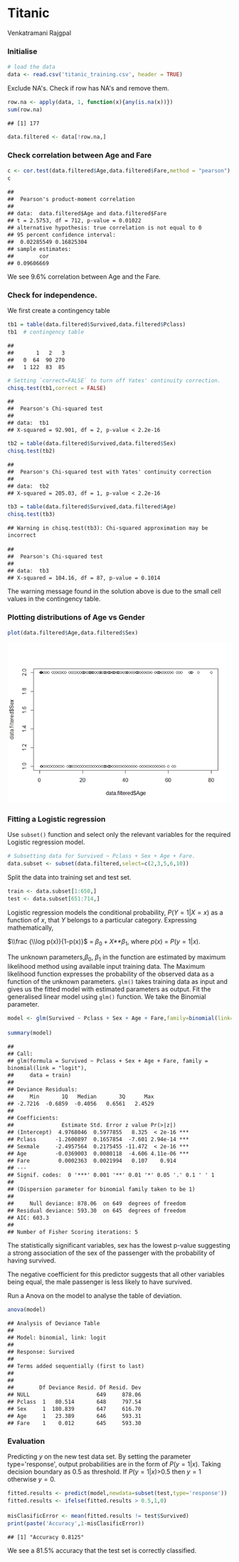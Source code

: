 Titanic
================
Venkatramani Rajgpal

### Initialise

``` r
# load the data
data <- read.csv('titanic_training.csv', header = TRUE)
```

Exclude NA's. Check if row has NA's and remove them.

``` r
row.na <- apply(data, 1, function(x){any(is.na(x))})
sum(row.na)
```

    ## [1] 177

``` r
data.filtered <- data[!row.na,]
```

### Check correlation between Age and Fare

``` r
c <- cor.test(data.filtered$Age,data.filtered$Fare,method = "pearson") 
c
```

    ## 
    ##  Pearson's product-moment correlation
    ## 
    ## data:  data.filtered$Age and data.filtered$Fare
    ## t = 2.5753, df = 712, p-value = 0.01022
    ## alternative hypothesis: true correlation is not equal to 0
    ## 95 percent confidence interval:
    ##  0.02285549 0.16825304
    ## sample estimates:
    ##        cor 
    ## 0.09606669

We see 9.6% correlation between Age and the Fare.

### Check for independence.

We first create a contingency table

``` r
tb1 = table(data.filtered$Survived,data.filtered$Pclass)
tb1  # contingency table
```

    ##    
    ##       1   2   3
    ##   0  64  90 270
    ##   1 122  83  85

``` r
# Setting `correct=FALSE` to turn off Yates' continuity correction.
chisq.test(tb1,correct = FALSE)
```

    ## 
    ##  Pearson's Chi-squared test
    ## 
    ## data:  tb1
    ## X-squared = 92.901, df = 2, p-value < 2.2e-16

``` r
tb2 = table(data.filtered$Survived,data.filtered$Sex)
chisq.test(tb2)
```

    ## 
    ##  Pearson's Chi-squared test with Yates' continuity correction
    ## 
    ## data:  tb2
    ## X-squared = 205.03, df = 1, p-value < 2.2e-16

``` r
tb3 = table(data.filtered$Survived,data.filtered$Age)
chisq.test(tb3)
```

    ## Warning in chisq.test(tb3): Chi-squared approximation may be incorrect

    ## 
    ##  Pearson's Chi-squared test
    ## 
    ## data:  tb3
    ## X-squared = 104.16, df = 87, p-value = 0.1014

The warning message found in the solution above is due to the small cell values in the contingency table.

### Plotting distributions of Age vs Gender

``` r
plot(data.filtered$Age,data.filtered$Sex)
```

![](Titanic_Regression_files/figure-markdown_github/unnamed-chunk-6-1.png)

### Fitting a Logistic regression

Use `subset()` function and select only the relevant variables for the required Logistic regression model.

``` r
# Subsetting data for Survived ~ Pclass + Sex + Age + Fare.
data.subset <- subset(data.filtered,select=c(2,3,5,6,10))
```

Split the data into training set and test set.

``` r
train <- data.subset[1:650,]
test <- data.subset[651:714,]
```

Logistic regression models the conditional probability, *P*(*Y* = 1|*X* = *x*) as a function of *x*, that *Y* belongs to a particular category. Expressing mathematically,

$\\frac {\\log p(x)}{1-p(x)}$ = *β*<sub>0</sub> + *X**β*<sub>1</sub>, where *p*(*x*) = *P*(*y* = 1|*x*).

The unknown parameters,*β*<sub>0</sub>, *β*<sub>1</sub> in the function are estimated by maximum likelihood method using available input training data. The Maximum likelihood function expresses the probability of the observed data as a function of the unknown parameters. `glm()` takes training data as input and gives us the fitted model with estimated parameters as output. Fit the generalised linear model using `glm()` function. We take the Binomial parameter.

``` r
model <- glm(Survived ~ Pclass + Sex + Age + Fare,family=binomial(link='logit'),data=train)

summary(model)
```

    ## 
    ## Call:
    ## glm(formula = Survived ~ Pclass + Sex + Age + Fare, family = binomial(link = "logit"), 
    ##     data = train)
    ## 
    ## Deviance Residuals: 
    ##     Min       1Q   Median       3Q      Max  
    ## -2.7216  -0.6859  -0.4056   0.6561   2.4529  
    ## 
    ## Coefficients:
    ##               Estimate Std. Error z value Pr(>|z|)    
    ## (Intercept)  4.9768046  0.5977855   8.325  < 2e-16 ***
    ## Pclass      -1.2600897  0.1657854  -7.601 2.94e-14 ***
    ## Sexmale     -2.4957564  0.2175455 -11.472  < 2e-16 ***
    ## Age         -0.0369003  0.0080118  -4.606 4.11e-06 ***
    ## Fare         0.0002363  0.0021994   0.107    0.914    
    ## ---
    ## Signif. codes:  0 '***' 0.001 '**' 0.01 '*' 0.05 '.' 0.1 ' ' 1
    ## 
    ## (Dispersion parameter for binomial family taken to be 1)
    ## 
    ##     Null deviance: 878.06  on 649  degrees of freedom
    ## Residual deviance: 593.30  on 645  degrees of freedom
    ## AIC: 603.3
    ## 
    ## Number of Fisher Scoring iterations: 5

The statistically significant variables, sex has the lowest p-value suggesting a strong association of the sex of the passenger with the probability of having survived.

The negative coefficient for this predictor suggests that all other variables being equal, the male passenger is less likely to have survived.

Run a Anova on the model to analyse the table of deviation.

``` r
anova(model)
```

    ## Analysis of Deviance Table
    ## 
    ## Model: binomial, link: logit
    ## 
    ## Response: Survived
    ## 
    ## Terms added sequentially (first to last)
    ## 
    ## 
    ##        Df Deviance Resid. Df Resid. Dev
    ## NULL                     649     878.06
    ## Pclass  1   80.514       648     797.54
    ## Sex     1  180.839       647     616.70
    ## Age     1   23.389       646     593.31
    ## Fare    1    0.012       645     593.30

### Evaluation

Predicting *y* on the new test data set. By setting the parameter type='response', output probabilities are in the form of *P*(*y* = 1|*x*). Taking decision boundary as 0.5 as threshold. If *P*(*y* = 1|*x*)&gt;0.5 then *y* = 1 otherwise *y* = 0.

``` r
fitted.results <- predict(model,newdata=subset(test,type='response'))
fitted.results <- ifelse(fitted.results > 0.5,1,0)

misClasificError <- mean(fitted.results != test$Survived)
print(paste('Accuracy',1-misClasificError))
```

    ## [1] "Accuracy 0.8125"

We see a 81.5% accuracy that the test set is correctly classified.
